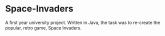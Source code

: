 # Space-Invaders

A first year university project. Written in Java, the task was to re-create the popular, retro game, Space Invaders.
